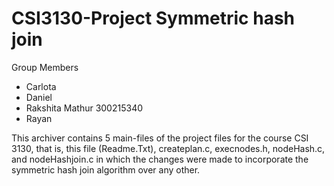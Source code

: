 # CSI3130-Project Symmetric hash join

Group Members
- Carlota 
- Daniel 
- Rakshita Mathur 300215340
- Rayan 

This archiver contains 5 main-files of the project files for the course CSI 3130, that is, this file (Readme.Txt),
createplan.c, execnodes.h, nodeHash.c, and nodeHashjoin.c in which the changes were made to incorporate the symmetric hash join algorithm over any other.




